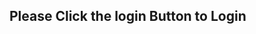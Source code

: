 <!DOCTYPE html>
<html>  
  <head> 
    <title>Login Screen</title>
  </head>
  <body> 
    <h2>Please Click the login Button to Login</h2>
    
  </body>
</html>
